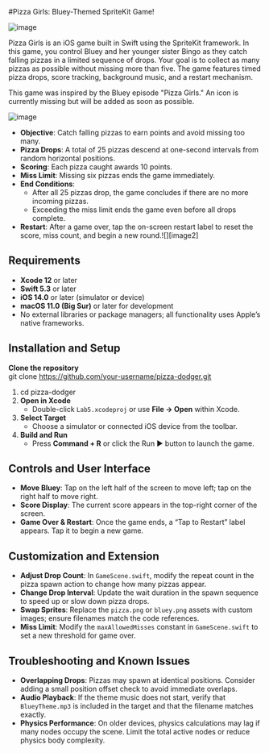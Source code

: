 #Pizza Girls: Bluey-Themed SpriteKit Game!

![image](https://github.com/user-attachments/assets/0431ebff-9d25-4708-ae56-e8b3bd7acca3)

Pizza Girls is an iOS game built in Swift using the SpriteKit framework. In this game, you control Bluey and her younger sister Bingo as they catch falling pizzas in a limited sequence of drops. Your goal is to collect as many pizzas as possible without missing more than five. The game features timed pizza drops, score tracking, background music, and a restart mechanism.

This game was inspired by the Bluey episode "Pizza Girls." An icon is currently missing but will be added as soon as possible.

![image](https://github.com/user-attachments/assets/563a8de9-a914-4fd1-b28b-5ebaa1223a89)

* **Objective**: Catch falling pizzas to earn points and avoid missing too many.  
* **Pizza Drops**: A total of 25 pizzas descend at one-second intervals from random horizontal positions.  
* **Scoring**: Each pizza caught awards 10 points.  
* **Miss Limit**: Missing six pizzas ends the game immediately.  
* **End Conditions**:  
  * After all 25 pizzas drop, the game concludes if there are no more incoming pizzas.  
  * Exceeding the miss limit ends the game even before all drops complete.  
* **Restart**: After a game over, tap the on-screen restart label to reset the score, miss count, and begin a new round.![][image2]

## **Requirements**

* **Xcode 12** or later  
* **Swift 5.3** or later  
* **iOS 14.0** or later (simulator or device)  
* **macOS 11.0 (Big Sur)** or later for development  
* No external libraries or package managers; all functionality uses Apple’s native frameworks.

## **Installation and Setup**

**Clone the repository**  
git clone https://github.com/your-username/pizza-dodger.git

1. cd pizza-dodger  
2. **Open in Xcode**  
   * Double-click `Lab5.xcodeproj` or use **File → Open** within Xcode.  
3. **Select Target**  
   * Choose a simulator or connected iOS device from the toolbar.  
4. **Build and Run**  
   * Press **Command \+ R** or click the Run ▶️ button to launch the game.

## **Controls and User Interface**

* **Move Bluey**: Tap on the left half of the screen to move left; tap on the right half to move right.  
* **Score Display**: The current score appears in the top-right corner of the screen.  
* **Game Over & Restart**: Once the game ends, a “Tap to Restart” label appears. Tap it to begin a new game.

## **Customization and Extension**

* **Adjust Drop Count**: In `GameScene.swift`, modify the repeat count in the pizza spawn action to change how many pizzas appear.  
* **Change Drop Interval**: Update the wait duration in the spawn sequence to speed up or slow down pizza drops.  
* **Swap Sprites**: Replace the `pizza.png` or `bluey.png` assets with custom images; ensure filenames match the code references.  
* **Miss Limit**: Modify the `maxAllowedMisses` constant in `GameScene.swift` to set a new threshold for game over.

## **Troubleshooting and Known Issues**

* **Overlapping Drops**: Pizzas may spawn at identical positions. Consider adding a small position offset check to avoid immediate overlaps.  
* **Audio Playback**: If the theme music does not start, verify that `BlueyTheme.mp3` is included in the target and that the filename matches exactly.  
* **Physics Performance**: On older devices, physics calculations may lag if many nodes occupy the scene. Limit the total active nodes or reduce physics body complexity.
